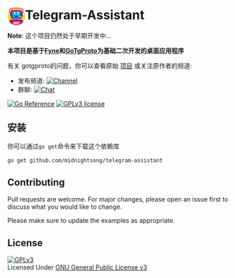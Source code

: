 # <a href="https://github.com/midnightsong/telegram-assistant"><img src="./icon.png" width="40px" align="left"></img></a> Telegram-Assistant
**Note**: 这个项目仍然处于早期开发中...

**本项目是基于[Fyne](https://github.com/fyne-io/fyne)和[GoTgProto](https://github.com/celestix/gotgproto)为基础二次开发的桌面应用程序**



有关 gotgproto的问题，你可以查看原始 [项目](https://github.com/celestix/gotgproto) 或关注原作者的频道:
- 发布频道: [![Channel](https://img.shields.io/badge/GoTGProto-Channel-dark)](https://telegram.me/gotgproto)
- 群聊: [![Chat](https://img.shields.io/badge/GoTGProto-Support%20Chat-red)](https://telegram.me/gotgprotochat)

[![Go Reference](https://pkg.go.dev/badge/github.com/celestix/gotgproto.svg)](https://pkg.go.dev/github.com/celestix/gotgproto) [![GPLv3 license](https://img.shields.io/badge/License-GPLv3-blue.svg)](http://perso.crans.org/besson/LICENSE.html)


## 安装
你可以通过`go get`命令来下载这个依赖库
```bash
go get github.com/midnightsong/telegram-assistant
```




## Contributing
Pull requests are welcome. For major changes, please open an issue first to discuss what you would like to change.

Please make sure to update the examples as appropriate.

## License
[![GPLv3](https://www.gnu.org/graphics/gplv3-127x51.png)](https://www.gnu.org/licenses/gpl-3.0.en.html)
<br>Licensed Under <a href="https://www.gnu.org/licenses/gpl-3.0.en.html">GNU General Public License v3</a>
